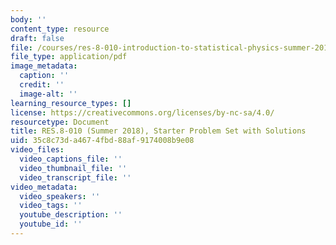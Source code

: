 ```yaml
---
body: ''
content_type: resource
draft: false
file: /courses/res-8-010-introduction-to-statistical-physics-summer-2018/mitres_8_010su18_starter.pdf
file_type: application/pdf
image_metadata:
  caption: ''
  credit: ''
  image-alt: ''
learning_resource_types: []
license: https://creativecommons.org/licenses/by-nc-sa/4.0/
resourcetype: Document
title: RES.8-010 (Summer 2018), Starter Problem Set with Solutions
uid: 35c8c73d-a467-4fbd-88af-9174008b9e08
video_files:
  video_captions_file: ''
  video_thumbnail_file: ''
  video_transcript_file: ''
video_metadata:
  video_speakers: ''
  video_tags: ''
  youtube_description: ''
  youtube_id: ''
---
```

